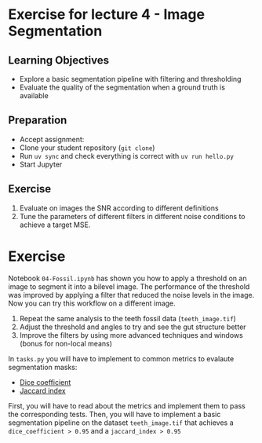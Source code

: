 # Exercise for lecture 4 - Image Segmentation

## Learning Objectives
- Explore a basic segmentation pipeline with filtering and thresholding
- Evaluate the quality of the segmentation when a ground truth is available

## Preparation
- Accept assignment: 
- Clone your student repository (```git clone```)
- Run `uv sync` and check everything is correct with `uv run hello.py`
- Start Jupyter

## Exercise
1. Evaluate on images the SNR according to different definitions
2. Tune the parameters of different filters in different noise conditions to achieve a target MSE.

# Exercise
Notebook `04-Fossil.ipynb` has shown you how to apply a threshold on an image to segment it into a bilevel image. The performance of the threshold was improved by applying a filter that reduced the noise levels in the image. Now you can try this workflow on a different image.

 1. Repeat the same analysis to the teeth fossil data (```teeth_image.tif```)
 2. Adjust the threshold and angles to try and see the gut structure better
 3. Improve the filters by using more advanced techniques and windows (bonus for non-local means)

In `tasks.py` you will have to implement to common metrics to evalaute segmentation masks:
- [Dice coefficient](https://en.wikipedia.org/wiki/Dice-S%C3%B8rensen_coefficient)
- [Jaccard index](https://en.wikipedia.org/wiki/Jaccard_index)

First, you will have to read about the metrics and implement them to pass the corresponding tests.
Then, you will have to implement a basic segmentation pipeline on the dataset `teeth_image.tif` that achieves a `dice_coefficient > 0.95` and a `jaccard_index > 0.95`
